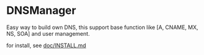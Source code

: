 # DNSManager
Easy way to build own DNS, this support base function like [A, CNAME, MX, NS, SOA] and user management.

for install, see [doc/INSTALL.md](doc/INSTALL.md)